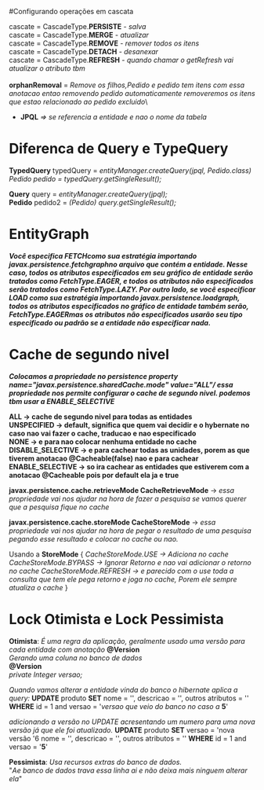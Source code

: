 #Configurando operações em cascata

cascate = CascadeType.**PERSISTE** - _salva_ \
cascate = CascadeType.**MERGE** - _atualizar_ \
cascate = CascadeType.**REMOVE** - _remover todos os itens_\
cascate = CascadeType.**DETACH** - _desanexar_ \
cascate = CascadeType.**REFRESH** - _quando chamar o getRefresh vai atualizar o atributo tbm_\
\
**orphanRemoval** = _Remove os filhos,Pedido e pedido tem itens com essa anotacao entao removendo pedido
automaticamente removeremos os itens que estao relacionado ao pedido excluido_\


- **JPQL** _=> se referencia a entidade e nao o nome da tabela_

<h1>Diferenca de Query e TypeQuery</h1>

**TypedQuery**<Pedido> typedQuery = _entityManager.createQuery(jpql, Pedido.class)
Pedido pedido = typedQuery.getSingleResult();_

**Query** query = _entityManager.createQuery(jpql);_ \
**Pedido** pedido2 = _(Pedido) query.getSingleResult();_

# EntityGraph
_**Você especifica FETCHcomo sua estratégia importando javax.persistence.fetchgraphno arquivo que contém a entidade. 
Nesse caso, todos os atributos especificados em seu gráfico de entidade serão tratados como FetchType.EAGER, 
e todos os atributos não especificados serão tratados como FetchType.LAZY. Por outro lado, se você especificar LOAD 
como sua estratégia importando javax.persistence.loadgraph, todos os atributos especificados no gráfico de entidade também serão, 
FetchType.EAGERmas os atributos não especificados usarão seu tipo especificado ou padrão se a entidade não especificar nada.**_


# Cache de segundo nivel
**_Colocamos a propriedade no persistence 
property name="javax.persistence.sharedCache.mode" value="ALL"/
essa propriedade nos permite configurar o cache de segundo nivel.
podemos tbm usar a  <persistence-unit name="Ecommerce-PU">
<shared-cache-mode>ENABLE_SELECTIVE</shared-cache-mode>_**

**ALL -> cache de segundo nivel para todas as entidades\
UNSPECIFIED -> default, significa que quem vai decidir e o hybernate no caso nao vai fazer o cache, traducao e nao especificado\
NONE -> e para nao colocar nenhuma entidade no cache\
DISABLE_SELECTIVE -> e para cachear todas as unidades, porem as que tiverem anotacao @Cacheable(false) nao e para cachear\
ENABLE_SELECTIVE -> so ira cachear as entidades que estiverem com a anotacao @Cacheable pois por default ela ja e true**

**javax.persistence.cache.retrieveMode CacheRetrieveMode** -> _essa propriedade vai nos ajudar na hora de fazer a pesquisa
se vamos querer que a pesquisa fique no cache_

**javax.persistence.cache.storeMode CacheStoreMode** -> _essa propriedade vai nos ajudar na hora de pegar o resultado de uma pesquisa
pegando esse resultado e colocar no cache ou nao._

Usando a **StoreMode** {
_CacheStoreMode.USE -> Adiciona no cache
CacheStoreMode.BYPASS -> Ignorar Retorno e nao vai adicionar o retorno no cache
CacheStoreMode.REFRESH -> e parecido com o use toda a consulta que tem ele pega retorno e joga no cache, Porem ele sempre atualiza o cache_
}


# Lock Otimista e Lock Pessimista

**Otimista**: _É uma regra da aplicação, geralmente usado uma versão para cada entidade com anotação_ **@Version**\
_Gerando uma coluna no banco de dados_\
**@Version**\
_private Integer versao;_

_Quando vamos alterar a entidade vinda do banco o hibernate aplica a query:_
**UPDATE**  produto **SET** nome = '', descricao = '', outros atributos = '' **WHERE** id = 1 and versao = '_versao que veio do banco no caso a_ **5**'

_adicionando a versão no UPDATE acresentando um numero para uma nova versão já que ele foi atualizado._
**UPDATE**  produto **SET** versao = 'nova versão '6 nome = '', descricao = '', outros atributos = '' **WHERE** id = 1 and versao = '**5**'

**Pessimista**: _Usa recursos extras do banco de dados._\
"_Ae banco de dados trava essa linha ai e não deixa mais ninguem alterar ela_"